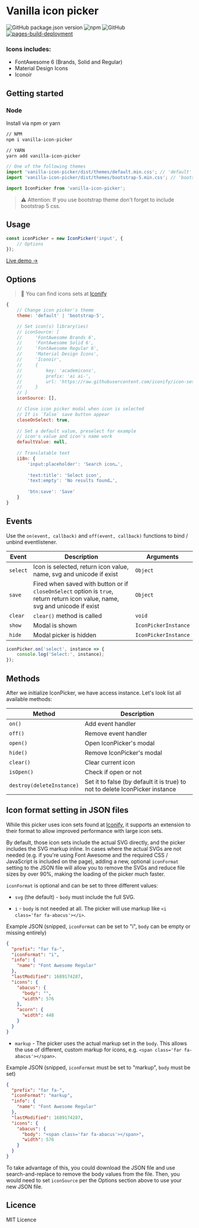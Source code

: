 # Vanilla icon picker

![GitHub package.json version](https://img.shields.io/github/package-json/v/appolodev/icon-picker?color=blue&style=flat-square)
![npm](https://img.shields.io/npm/dm/vanilla-icon-picker?color=%2325b5ba&style=flat-square)
![GitHub](https://img.shields.io/github/license/appolodev/icon-picker?style=flat-square)
[![pages-build-deployment](https://github.com/AppoloDev/vanilla-icon-picker/actions/workflows/pages/pages-build-deployment/badge.svg)](https://github.com/AppoloDev/vanilla-icon-picker/actions/workflows/pages/pages-build-deployment)

### Icons includes:

- FontAwesome 6 (Brands, Solid and Regular)
- Material Design Icons
- Iconoir

## Getting started

### Node

Install via npm or yarn

```bash
// NPM
npm i vanilla-icon-picker

// YARN
yarn add vanilla-icon-picker
```

```js
// One of the following themes
import 'vanilla-icon-picker/dist/themes/default.min.css'; // 'default' theme
import 'vanilla-icon-picker/dist/themes/bootstrap-5.min.css'; // 'bootstrap-5' theme

import IconPicker from 'vanilla-icon-picker';
```

> ⚠️ Attention: If you use bootstrap theme don't forget to include bootstrap 5 css.

## Usage

```javascript
const iconPicker = new IconPicker('input', {
    // Options
});
```

[Live demo →](https://appolodev.github.io/vanilla-icon-picker/)

## Options

> 💙 You can find icons sets at [Iconify](https://github.com/iconify/icon-sets/tree/master/json)


```javascript
{
    // Change icon picker's theme
    theme: 'default' | 'bootstrap-5',

    // Set icon(s) library(ies)
    // iconSource: [
    //     'FontAwesome Brands 6', 
    //     'FontAwesome Solid 6', 
    //     'FontAwesome Regular 6', 
    //     'Material Design Icons', 
    //     'Iconoir', 
    //     {
    //         key: 'academicons',
    //         prefix: 'ai ai-',
    //         url: 'https://raw.githubusercontent.com/iconify/icon-sets/master/json/academicons.json'
    //     }
    // ]
    iconSource: [],

    // Close icon picker modal when icon is selected
    // If is `false` save button appear
    closeOnSelect: true,
    
    // Set a default value, preselect for example
    // icon's value and icon's name work
    defaultValue: null,
        
    // Translatable text
    i18n: {
        'input:placeholder': 'Search icon…',
            
        'text:title': 'Select icon',
        'text:empty': 'No results found…',
            
        'btn:save': 'Save'
    }
}
```

## Events

Use the `on(event, callback)` and `off(event, callback)` functions to bind / unbind eventlistener.

| Event    | Description                                                                                                                   | Arguments            |
|----------|-------------------------------------------------------------------------------------------------------------------------------|----------------------|
| `select` | Icon is selected, return icon value, name, svg and unicode if exist                                                           | `Object`             |
| `save`   | Fired when saved with button or if `closeOnSelect` option is `true`, return return icon value, name, svg and unicode if exist | `Object`             |
| `clear`  | `clear()` method is called                                                                                                    | `void`               |
| `show`   | Modal is shown                                                                                                                | `IconPickerInstance` |
| `hide`   | Modal picker is hidden                                                                                                        | `IconPickerInstance` |

```javascript
iconPicker.on('select', instance => {
    console.log('Select:', instance);
});
```

## Methods

After we initialize IconPicker, we have access instance. Let's look list all available methods:

| Method                    | Description                                                                  |
|---------------------------|------------------------------------------------------------------------------|
| `on()`                    | Add event handler                                                            |
| `off()`                   | Remove event handler                                                         |
| `open()`                  | Open IconPicker's modal                                                      |
| `hide()`                  | Remove IconPicker's modal                                                    |
| `clear()`                 | Clear current icon                                                           |
| `isOpen()`                | Check if open or not                                                         |
| `destroy(deleteInstance)` | Set it to false (by default it is true) to not to delete IconPicker instance |

## Icon format setting in JSON files

While this picker uses icon sets found at [Iconify](https://github.com/iconify/icon-sets/tree/master/json), it supports
an extension to their format to allow improved performance with large icon sets.

By default, those icon sets include the actual SVG directly, and the picker includes the SVG markup inline. In cases
where the actual SVGs are not needed (e.g. if you're using Font Awesome and the required CSS / JavaScript is
included on the page), adding a new, optional `iconFormat` setting to the JSON file will allow you to remove the SVGs
and reduce file sizes by over 90%, making the loading of the picker much faster.

`iconFormat` is optional and can be set to three different values:

- `svg` (the default) - `body` must include the full SVG.

- `i` - `body` is not needed at all. The picker will use markup like `<i class='far fa-abacus'></i>`.

Example JSON (snipped, `iconFormat` can be set to "i", `body` can be empty or missing entirely)
```json
{
  "prefix": "far fa-",
  "iconFormat": "i",
  "info": {
    "name": "Font Awesome Regular"
  },
  "lastModified": 1689174287,
  "icons": {
    "abacus": {
      "body": "",
      "width": 576
    },
    "acorn": {
      "width": 448
    }
  }
}
```

- `markup` - The picker uses the actual markup set in the `body`. This allows the use of different, custom markup for
icons, e.g. `<span class='far fa-abacus'></span>`.

Example JSON (snipped, `iconFormat` must be set to "markup", `body` must be set)
```json
{
  "prefix": "far fa-",
  "iconFormat": "markup",
  "info": {
    "name": "Font Awesome Regular"
  },
  "lastModified": 1689174287,
  "icons": {
    "abacus": {
      "body": "<span class='far fa-abacus'></span>",
      "width": 576
    }
  }
}
```

To take advantage of this, you could download the JSON file and use search-and-replace to remove the body values from
the file. Then, you would need to set `iconSource` per the Options section above to use your new JSON file.

## Licence

MIT Licence
